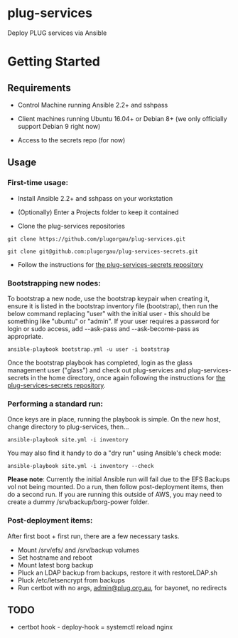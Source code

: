 plug-services
=============

Deploy PLUG services via Ansible

Getting Started
===============

Requirements
------------
* Control Machine running Ansible 2.2+ and sshpass

* Client machines running Ubuntu 16.04+ or Debian 8+ (we only officially support Debian 9 right now)

* Access to the secrets repo (for now)

Usage
-----

### First-time usage:
* Install Ansible 2.2+ and sshpass on your workstation

* (Optionally) Enter a Projects folder to keep it contained

* Clone the plug-services repositories

`git clone https://github.com/plugorgau/plug-services.git`

`git clone git@github.com:plugorgau/plug-services-secrets.git`

* Follow the instructions for [the plug-services-secrets repository](https://github.com/plugorgau/plug-services-secrets)

### Bootstrapping new nodes:

To bootstrap a new node, use the bootstrap keypair when creating it, ensure it is listed in the bootstrap inventory file (bootstrap), then run the below command replacing "user" with the initial user - this should be something like "ubuntu" or "admin". If your user requires a password for login or sudo access, add --ask-pass and --ask-become-pass as appropriate.

` ansible-playbook bootstrap.yml -u user -i bootstrap `

Once the bootstrap playbook has completed, login as the glass management user ("glass") and check out plug-services and plug-services-secrets in the home directory, once again following the instructions for [the plug-services-secrets repository](https://github.com/plugorgau/plug-services-secrets).

### Performing a standard run:

Once keys are in place, running the playbook is simple. On the new host, change directory to plug-services, then...

` ansible-playbook site.yml -i inventory `

You may also find it handy to do a "dry run" using Ansible's check mode:

` ansible-playbook site.yml -i inventory --check `

**Please note**: Currently the initial Ansible run will fail due to the EFS Backups vol not being mounted. Do a run, then follow post-deployment items, then do a second run. If you are running this outside of AWS, you may need to create a dummy /srv/backup/borg-power folder.

### Post-deployment items:

After first boot + first run, there are a few necessary tasks.

* Mount /srv/efs/ and /srv/backup volumes
* Set hostname and reboot
* Mount latest borg backup
* Pluck an LDAP backup from backups, restore it with restoreLDAP.sh
* Pluck /etc/letsencrypt from backups
* Run certbot with no args, admin@plug.org.au, for bayonet, no redirects

## TODO
* certbot hook - deploy-hook = systemctl reload nginx

